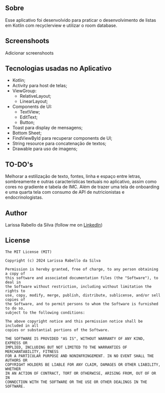 ## Sobre
Esse aplicativo foi desenvolvido para praticar o desenvolvimento de listas em Kotlin com recyclerview e utilizar o room database.

## Screenshoots
Adicionar screenshoots

## Tecnologias usadas no Aplicativo
* Kotlin;
* Activity para host de telas;
* ViewGroup:
  * RelativeLayout;
  * LinearLayout;
* Components de UI:
  * TextView;
  * EditText;
  * Button;
* Toast para display de mensagens;
* Bottom Sheet;
* FindViewById para recuperar components de UI;
* String resource para concatenação de textos;
* Drawable para uso de imagens;

## TO-DO's
Melhorar a estilização de texto, fontes, linha e espaço entre letras, sombreamente e outras características textuais no aplicativo, assim como cores no gradiente e tabela de IMC.
Além de trazer uma tela de onboarding e uma quarta tela com consumo de API de nutricionistas e endocrinologistas.

## Author
Larissa Rabello da Silva (follow me on [LinkedIn](https://www.linkedin.com/in/larissa-rabello/))

## License
```
The MIT License (MIT)

Copyright (c) 2024 Larissa Rabello da Silva

Permission is hereby granted, free of charge, to any person obtaining a copy of
this software and associated documentation files (the "Software"), to deal in
the Software without restriction, including without limitation the rights to
use, copy, modify, merge, publish, distribute, sublicense, and/or sell copies of
the Software, and to permit persons to whom the Software is furnished to do so,
subject to the following conditions:

The above copyright notice and this permission notice shall be included in all
copies or substantial portions of the Software.

THE SOFTWARE IS PROVIDED "AS IS", WITHOUT WARRANTY OF ANY KIND, EXPRESS OR
IMPLIED, INCLUDING BUT NOT LIMITED TO THE WARRANTIES OF MERCHANTABILITY, FITNESS
FOR A PARTICULAR PURPOSE AND NONINFRINGEMENT. IN NO EVENT SHALL THE AUTHORS OR
COPYRIGHT HOLDERS BE LIABLE FOR ANY CLAIM, DAMAGES OR OTHER LIABILITY, WHETHER
IN AN ACTION OF CONTRACT, TORT OR OTHERWISE, ARISING FROM, OUT OF OR IN
CONNECTION WITH THE SOFTWARE OR THE USE OR OTHER DEALINGS IN THE SOFTWARE.
```
